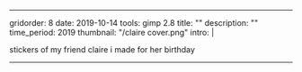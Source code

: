 ---

gridorder: 8
date: 2019-10-14
tools: gimp 2.8
title: ""
description: ""
time_period: 2019
thumbnail: "/claire cover.png"
intro: |

 stickers of my friend claire i made for her birthday




---